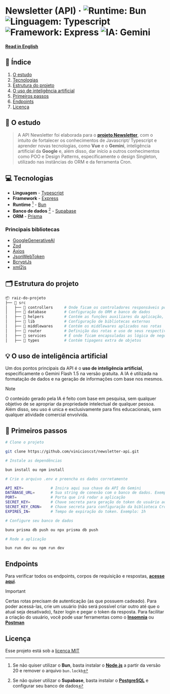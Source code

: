 # Newsletter (API) &middot; ![Runtime: Bun](https://img.shields.io/badge/Bun-000000?logo=bun&logoColor=f5f5f5) ![Linguagem: Typescript](https://img.shields.io/badge/Typescript-3178C6?logo=typescript&logoColor=f5f5f5) ![Framework: Express](https://img.shields.io/badge/Express-f5f5f5?logo=express&logoColor=353535) ![IA: Gemini](https://img.shields.io/badge/Google_Gemini-8E75B2?logo=googlegemini&logoColor=f5f5f5)

[**Read in English**](README.en.md)

## 🔗 Índice

1. [O estudo](#-o-estudo)
2. [Tecnologias](#-tecnologias)
3. [Estrutura do projeto](#%EF%B8%8F-estrutura-do-projeto)
4. [O uso de inteligência artificial](#-o-uso-de-intelig%C3%AAncia-artificial)
5. [Primeiros passos](#-primeiros-passos)
6. [Endpoints](#endpoints)
7. [Licença](#licen%C3%A7a)

## 📙 O estudo

> A API Newsletter foi elaborada para o [**projeto Newsletter**](https://github.com/vinicioscst/newsletter-vue), com o intuito de fortalecer os conhecimentos de Javascript/ Typescript e aprender novas tecnologias, como **Vue** e o **Gemini**, inteligência artificial da **Google** e, além disso, dar início a outros conhecimentos como POO e Design Patterns, especificamente o design Singleton, utilizado nas instâncias do ORM e da ferramenta Cron.

## 💻 Tecnologias

- **Linguagem** - [Typescript](https://www.typescriptlang.org/)
- **Framework** - [Express](https://expressjs.com/)
- **Runtime** [^1] - [Bun](https://bun.sh/)
- **Banco de dados** [^2] - [Supabase](https://supabase.com/)
- **ORM** - [Prisma](https://www.prisma.io/)

> [^1]: Se não quiser utilizar o **Bun**, basta instalar o [**Node.js**](https://nodejs.org/) a partir da versão 20 e remover o arquivo `bun.lockb`
> [^2]: Se não quiser utilizar o **Supabase**, basta instalar o [**PostgreSQL**](https://www.postgresql.org/) e configurar seu banco de dados

### **Principais bibliotecas**

- [GoogleGenerativeAI](https://ai.google.dev/gemini-api/docs/quickstart?lang=node)
- [Zod](https://zod.dev/)
- [Axios](https://axios-http.com/)
- [JsonWebToken](https://www.npmjs.com/package/jsonwebtoken)
- [BcryptJs](https://www.npmjs.com/package/bcryptjs)
- [xml2js](https://www.npmjs.com/package/xml2js)

## 🗂️ Estrutura do projeto

```bash
📦 raiz-do-projeto
├── 📁 src
│   ├── 📁 controllers     # Onde ficam os controladores responsáveis por lidar com as requisições do cliente
│   ├── 📁 database        # Configuração do ORM e banco de dados
│   ├── 📁 helpers         # Contém as funções auxiliares da aplicação, utilizadas
│   ├── 📁 lib             # Configuração de bibliotecas externas
│   ├── 📁 middlewares     # Contém os middlewares aplicados nas rotas
│   ├── 📁 router          # Definição das rotas e uso de seus respectivos middlewares
│   ├── 📁 services        # É onde ficam encapsuladas as lógica de negócio da aplicação
│   ├── 📁 types           # Contém tipagens extra de objetos
```

## 💡 O uso de inteligência artificial

Um dos pontos principais da API é o **uso de inteligência artificial**, especificamente o Gemini Flash 1.5 na versão gratuita.
A IA é utilizada na formatação de dados e na geração de informações com base nos mesmos.

> [!NOTE]
> O conteúdo gerado pela IA é feito com base em pesquisa, sem qualquer objetivo de se apropriar da propriedade intelectual de qualquer pessoa.
> Além disso, seu uso é unica e exclusivamente para fins educacionais, sem qualquer atividade comercial envolvida.

## 🚀 Primeiros passos

```bash
# Clone o projeto

git clone https://github.com/vinicioscst/newsletter-api.git

# Instale as dependências

bun install ou npm install

# Crie o arquivo .env e preencha os dados corretamente

API_KEY=            # Insira aqui sua chave da API do Gemini
DATABASE_URL=       # Sua string de conexão com o banco de dados. Exemplo: postgresql://USER:PASSWORD@HOST:PORT/DATABASE
PORT=               # Porta que irá rodar a aplicação
SECRET_KEY=         # Chave secreta para geração do token do usuário ao fazer login
SECRET_KEY_CRON=    # Chave secreta para configuração da biblioteca Cron
EXPIRES_IN=         # Tempo de expiração do token. Exemplo: 1h

# Configure seu banco de dados

bunx prisma db push ou npx prisma db push

# Rode a aplicação

bun run dev ou npm run dev
```

## Endpoints

Para verificar todos os endpoints, corpos de requisição e respostas, [**acesse aqui**](https://newsletter-api-fdpw.onrender.com/api/docs/#/).

> [!IMPORTANT]
> Certas rotas precisam de autenticação (as que possuem cadeado). Para poder acessá-las, crie um usuário (não será possível criar outro até que o atual seja desativado), fazer login e pegar o token da resposta.
> Para facilitar a criação do usuário, você pode usar ferramentas como o [**Insomnia**](https://insomnia.rest/) ou [**Postman**](https://www.postman.com/)

## Licença

Esse projeto está sob a [licença MIT](LICENSE)
